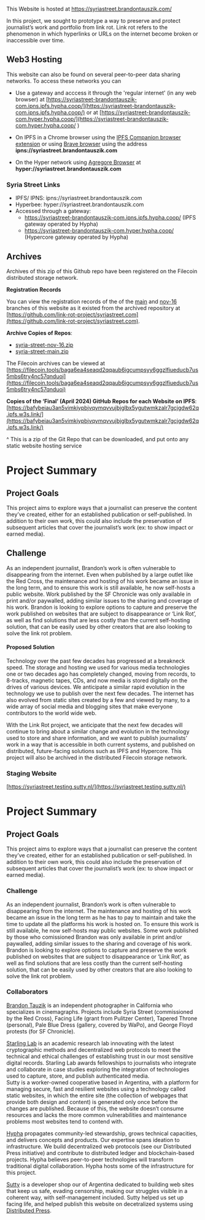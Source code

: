 This Website is hosted at https://syriastreet.brandontauszik.com/

In this project, we sought to prototype a way to preserve and protect journalist’s work and portfolio from link rot. Link rot refers to the phenomenon in which hyperlinks or URLs on the internet become broken or inaccessible over time.

## Web3 Hosting
This website can also be found on several peer-to-peer data sharing networks. To access these networks you can
* Use a gateway and acccess it through the 'regular internet' (in any web browser) at [https://syriastreet-brandontauszik-com.ipns.ipfs.hypha.coop/](https://syriastreet-brandontauszik-com.ipns.ipfs.hypha.coop/) or at [https://syriastreet-brandontauszik-com.hyper.hypha.coop/](https://syriastreet-brandontauszik-com.hyper.hypha.coop/
)

 * On IPFS in a Chrome browser using the [IPFS Companion browser extension](https://chromewebstore.google.com/detail/ipfs-companion/nibjojkomfdiaoajekhjakgkdhaomnch) or using [Brave browser](https://brave.com/) using the address **ipns://syriastreet.brandontauszik.com**
* On the Hyper network using [Agregore Browser](https://github.com/AgregoreWeb/agregore-browser/releases) at **hyper://syriastreet.brandontauszik.com**

### Syria Street Links

* IPFS/ IPNS: ipns://syriastreet.brandontauszik.com
* Hyperbee: hyper://syriastreet.brandontauszik.com 
* Accessed through a gateway: 
    * https://syriastreet-brandontauszik-com.ipns.ipfs.hypha.coop/ (IPFS gateway operated by Hypha)
    * https://syriastreet-brandontauszik-com.hyper.hypha.coop/ (Hypercore gateway operated by Hypha)

## Archives
Archives of this zip of this Github repo have been registered on the Filecoin distributed storage network. 

**Registration Records**

You can view the registration records of the of the [main](https://bafkreifa3n2n2qhsmykjwjayir3gukffwvh5edjfjp63v6vfhn6uko6yty.ipfs.w3s.link/) and [nov-16](https://bafybeihas2sbg2wvcq3zpnb3gcvlyhlc4g3ks3khtwr5cmtjjon22w5vea.ipfs.w3s.link/syria-street-nov-16-2023-12-14T17-19-17Z.zip.json) branches of this website as it existed from the archived repository at [https://github.com/link-rot-project/syriastreet.com](https://github.com/link-rot-project/syriastreet.com). 

**Archive Copies of Repos**:
* [syria-street-nov-16.zip](https://bafybeidnwxldu4tesxgnfsomshh5epc2knyjcq5xpjezdssck3kuxejqh4.ipfs.w3s.link/)
* [syria-street-main.zip](https://bafybeiccfmd5qqtafonp2g6wph3ufryf66mnt6snhdjrjwbixr7xry4the.ipfs.w3s.link/)

The Filecoin archives can be viewed at [https://filecoin.tools/baga6ea4seaqd2qqaub6igcumpsyy6ggzlfiueducb7us5mbs6try4nc57qnduoi](https://filecoin.tools/baga6ea4seaqd2qqaub6igcumpsyy6ggzlfiueducb7us5mbs6try4nc57qnduoi)

**Copies of the ‘Final’ (April 2024) GitHub Repos for each Website on IPFS**: [https://bafybeiau3an5vimkiypbjvqymqvvujbjglbx5ygutwmkzalr7gcjgdw62q.ipfs.w3s.link/](https://bafybeiau3an5vimkiypbjvqymqvvujbjglbx5ygutwmkzalr7gcjgdw62q.ipfs.w3s.link/)

^ This is a zip of the Git Repo that can be downloaded, and put onto any static website hosting service
  
# Project Summary

## Project Goals
This project aims to explore ways that a journalist can preserve the content they’ve created, either for an established publication or self-published. In addition to their own work, this could also include the preservation of subsequent articles that cover the journalist’s work (ex: to show impact or earned media).

## Challenge
As an independent journalist, Brandon’s work is often vulnerable to disappearing from the internet. Even when published by a large outlet like the Red Cross, the maintenance and hosting of his work became an issue in the long term, and to ensure this work is still available, he now self-hosts a public website. Work published by the SF Chronicle was only available in print and/or paywalled, adding similar issues to the sharing and coverage of his work. 
Brandon is looking to explore options to capture and preserve the work published on websites that are subject to disappearance or ‘Link Rot’, as well as find solutions that are less costly than the current self-hosting solution, that can be easily used by other creators that are also looking to solve the link rot problem.

#### Proposed Solution
Technology over the past few decades has progressed at a breakneck speed. The storage and hosting we used for various media technologies one or two decades ago has completely changed, moving from records, to 8-tracks, magnetic tapes, CDs, and now media is stored digitally on the drives of various devices. We anticipate a similar rapid evolution in the technology we use to publish over the next few decades. The internet has also evolved from static sites created by a few and viewed by many, to a wide array of social media and blogging sites that make everyone contributors to the world wide web. 

With the Link Rot project, we anticipate that the next few decades will continue to bring about a similar change and evolution in the technology used to store and share information, and we want to publish journalists’ work in a way that is accessible in both current systems, and published on distributed, future-facing solutions such as IPFS and Hypercore. This project will also be archived in the distributed Filecoin storage network. 



### Staging Website

[https://syriastreet.testing.sutty.nl/](https://syriastreet.testing.sutty.nl/)
# Project Summary

## Project Goals
This project aims to explore ways that a journalist can preserve the content they’ve created, either for an established publication or self-published. In addition to their own work, this could also include the preservation of subsequent articles that cover the journalist’s work (ex: to show impact or earned media).

### Challenge
As an independent journalist, Brandon’s work is often vulnerable to disappearing from the internet. The maintenance and hosting of his work became an issue in the long term as he has to pay to maintain and take the time to update all the platforms his work is hosted on. To ensure this work is still available, he now self-hosts may public websites. Some work published by those who comissioned Brandon was only available in print and/or paywalled, adding similar issues to the sharing and coverage of his work. 
Brandon is looking to explore options to capture and preserve the work published on websites that are subject to disappearance or ‘Link Rot’, as well as find solutions that are less costly than the current self-hosting solution, that can be easily used by other creators that are also looking to solve the link rot problem.

### Collaborators

[Brandon Tauzik](https://brandontauszik.com/) is an independent photographer in California who specializes in cinemagraphs. Projects include Syria Street (commissioned by the Red Cross), Facing Life (grant from Pulitzer Center), Tapered Throne (personal), Pale Blue Dress (gallery, covered by WaPo), and George Floyd protests (for SF Chronicle).

[Starling Lab](https://www.starlinglab.org/) is an academic research lab innovating with the latest cryptographic methods and decentralized web protocols to meet the technical and ethical challenges of establishing trust in our most sensitive digital records. Starling Lab awards fellowships to journalists who integrate and collaborate in case studies exploring the integration of technologies used to capture, store, and publish authenticated media.  
Sutty is a worker-owned cooperative based in Argentina, with a platform for managing secure, fast and resilient websites using a technology called static websites, in which the entire site (the collection of webpages that provide both design and content) is generated only once before the changes are published. Because of this, the website doesn’t consume resources and lacks the more common vulnerabilities and maintenance problems most websites tend to contend with.

[Hypha](https://hypha.coop/) propagates community-led stewardship, grows technical capacities, and delivers concepts and products. Our expertise spans ideation to infrastructure. We build decentralized web protocols (see our Distributed Press initiative) and contribute to distributed ledger and blockchain-based projects. Hypha believes peer-to-peer technologies will transform traditional digital collaboration. Hypha hosts some of the infrastructure for this project.

[Sutty](https://sutty.nl/en) is a developer shop our of Argentina dedicated to building web sites that keep us safe, evading censorship, making our struggles visible in a coherent way, with self-management included. Sutty helped us set up facing life, and helped publish this website on decetralized systems using [Distributed Press](https://distributed.press/).